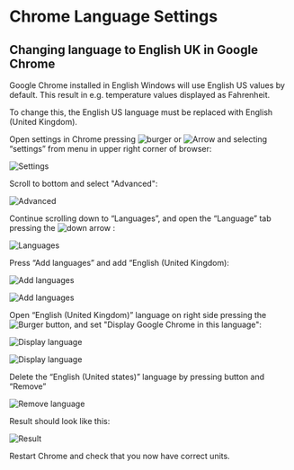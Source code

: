 # Chrome Language Settings

## Changing language to English UK in Google Chrome
Google Chrome installed in English Windows will use English US values by default. This result in e.g. temperature values displayed as Fahrenheit.

To change this, the English US language must be replaced with English (United Kingdom).

Open settings in Chrome pressing ![burger](../img/chrome%201.png) or ![Arrow](../img/chrome%202.png) and selecting “settings” from menu in upper right corner of browser:

![Settings](../img/chrome%203.png)

Scroll to bottom and select "Advanced":

![Advanced](../img/chrome%204.png)

Continue scrolling down to “Languages”, and open the “Language” tab pressing the ![down arrow](../img/chrome%205.png) :

![Languages](../img/chrome%206.png)

Press “Add languages” and add “English (United Kingdom):

![Add languages](../img/chrome%207.png)

![Add languages](../img/chrome%208.png)

Open “English (United Kingdom)” language on right side pressing the ![Burger](../img/chrome%209.png) button, and set "Display Google Chrome in this language":

![Display language](../img/chrome%2010.png)

![Display language](../img/chrome%2011.png)

Delete the “English (United states)” language by pressing button and “Remove”

![Remove language](../img/chrome%2012.png)

Result should look like this:

![Result](../img/chrome%2013.png)

Restart Chrome and check that you now have correct units.